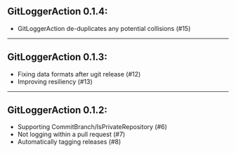 ## GitLoggerAction 0.1.4:

* GitLoggerAction de-duplicates any potential collisions (#15)

---

## GitLoggerAction 0.1.3:

* Fixing data formats after ugit release (#12)
* Improving resiliency (#13)

---

## GitLoggerAction 0.1.2:

* Supporting CommitBranch/IsPrivateRepository (#6)
* Not logging within a pull request (#7)
* Automatically tagging releases (#8)